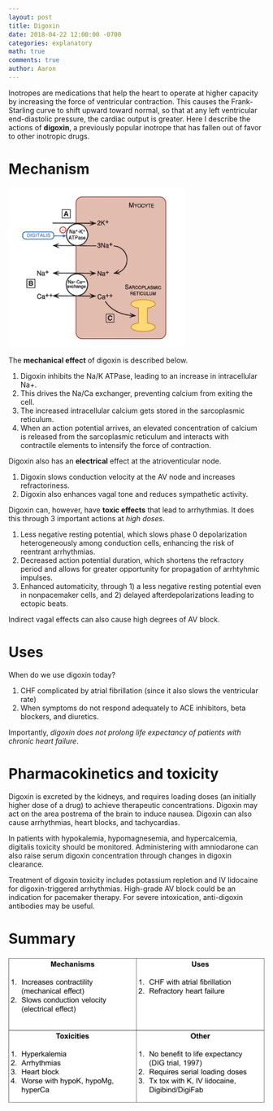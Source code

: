 ```yaml
---
layout: post
title: Digoxin 
date: 2018-04-22 12:00:00 -0700
categories: explanatory 
math: true
comments: true
author: Aaron
---
```

Inotropes are medications that help the heart to operate at higher capacity by increasing the force of ventricular contraction. This causes the Frank-Starling curve to shift upward toward normal, so that at any left ventricular end-diastolic pressure, the cardiac output is greater. Here I describe the actions of **digoxin**, a previously popular inotrope that has fallen out of favor to other inotropic drugs.

Mechanism
===
![Mechanism -- from *Pathophysiology of Heart Disease, 5th edition. Lilly et. al.*](../images/digoxin_mechanism.png)

The **mechanical effect** of digoxin is described below.

1. Digoxin inhibits the Na/K ATPase, leading to an increase in intracellular Na+.
2. This drives the Na/Ca exchanger, preventing calcium from exiting the cell.
3. The increased intracellular calcium gets stored in the sarcoplasmic reticulum.
4. When an action potential arrives, an elevated concentration of calcium is released from the sarcoplasmic reticulum and interacts with contractile elements to intensify the force of contraction.

Digoxin also has an **electrical** effect at the atrioventicular node.

1. Digoxin slows conduction velocity at the AV node and increases refractoriness.
2. Digoxin also enhances vagal tone and reduces sympathetic activity.

Digoxin can, however, have **toxic effects** that lead to arrhythmias. It does this through 3 important actions at *high doses*.

1. Less negative resting potential, which slows phase 0 depolarization heterogeneously among conduction cells, enhancing the risk of reentrant arrhythmias.
2. Decreased action potential duration, which shortens the refractory period and allows for greater opportunity for propagation of arrhtyhmic impulses.
3. Enhanced automaticity, through 1) a less negative resting potential even in nonpacemaker cells, and 2) delayed afterdepolarizations leading to ectopic beats.

Indirect vagal effects can also cause high degrees of AV block.

Uses
===
When do we use digoxin today?

1. CHF complicated by atrial fibrillation (since it also slows the ventricular rate)
2. When symptoms do not respond adequately to ACE inhibitors, beta blockers, and diuretics.

Importantly, *digoxin does not prolong life expectancy of patients with chronic heart failure*.

Pharmacokinetics and toxicity
===
Digoxin is excreted by the kidneys, and requires loading doses (an initially higher dose of a drug) to achieve therapeutic concentrations. Digoxin may act on the area postrema of the brain to induce nausea. Digoxin can also cause arrhythmias, heart blocks, and tachycardias.

In patients with hypokalemia, hypomagnesemia, and hypercalcemia, digitalis toxicity should be monitored. Administering with amniodarone can also raise serum digoxin concentration through changes in digoxin clearance.

Treatment of digoxin toxicity includes potassium repletion and IV lidocaine for digoxin-triggered arrhythmias. High-grade AV block could be an indication for pacemaker therapy. For severe intoxication, anti-digoxin antibodies may be useful.

Summary
===
![Summary slide](../images/digoxin_summary.png)